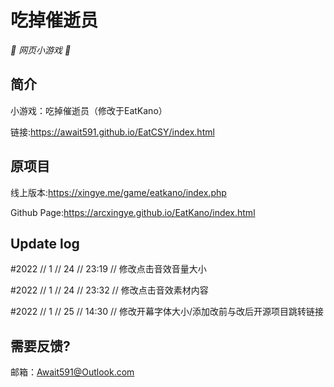 # 吃掉催逝员

_🦌 网页小游戏 🥛_

</div>


## 简介

小游戏：吃掉催逝员（修改于EatKano）

链接:https://await591.github.io/EatCSY/index.html

## 原项目

线上版本:https://xingye.me/game/eatkano/index.php

Github Page:https://arcxingye.github.io/EatKano/index.html

## Update log

#2022 // 1 // 24 // 23:19 // 修改点击音效音量大小

#2022 // 1 // 24 // 23:32 // 修改点击音效素材内容

#2022 // 1 // 25 // 14:30 // 修改开幕字体大小/添加改前与改后开源项目跳转链接

## 需要反馈?

邮箱：Await591@Outlook.com
